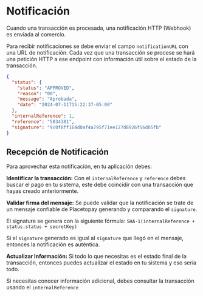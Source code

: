 # Notificación

Cuando una transacción es procesada, una notificación HTTP (Webhook) es enviada al comercio.

Para recibir notificaciones se debe enviar el campo `notificationURL` con una URL de notificación. Cada vez que una transacción se procese se hará una petición HTTP a ese endpoint con información útil sobre el estado de la transacción.

```json
{
  "status": {
    "status": "APPROVED",
    "reason": "00",
    "message": "Aprobada",
    "date": "2024-07-11T15:22:37-05:00"
  },
  "internalReference": 1,
  "reference": "5834381",
  "signature": "9c0f8ff164d0af4a795f71ee127d8926f56d05fb"
}
```

## Recepción de Notificación

Para aprovechar esta notificación, en tu aplicación debes:

**Identificar la transacción:** Con el `internalReference` y `reference` debes buscar el pago en tu sistema, este debe coincidir con una transacción que hayas creado anteriormente.

**Validar firma del mensaje:** Se puede validar que la notificación se trate de un mensaje confiable de Placetopay generando y comparando el `signature`.

El signature se genera con la siguiente fórmula: `SHA-1(internalReference + status.status + secretKey)`

Si el `signature` generado es igual al `signature` que llegó en el mensaje, entonces la notificación es auténtica.

**Actualizar Información:** Si todo lo que necesitas es el estado final de la transacción, entonces puedes actualizar el estado en tu sistema y eso sería todo.

Si necesitas conocer información adicional, debes consultar la transacción usando el `internalReference`
